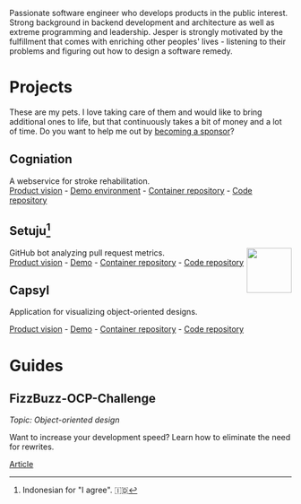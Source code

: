 Passionate software engineer who develops products in the public interest. Strong background in backend development and architecture as well as extreme programming and leadership. Jesper is strongly motivated by the fulfillment that comes with enriching other peoples' lives - listening to their problems and figuring out how to design a software remedy.

# Projects
These are my pets. I love taking care of them and would like to bring additional ones to life, but that continuously takes a bit of money and a lot of time. Do you want to help me out by [becoming a sponsor](https://github.com/sponsors/jesperolsson-se)?

## Cogniation  
A webservice for stroke rehabilitation.  
[Product vision](https://github.com/jesperolsson-se/cogniation/blob/main/README.md) - [Demo environment](https://cogniation.jesperolsson.se/) - [Container repository](https://hub.docker.com/repository/docker/jesperolssonse/cogniation) - [Code repository](https://github.com/jesperolsson-se/cogniation)

## Setuju[^setuju]
<img src="https://avatars2.githubusercontent.com/in/220165" width="80px" height="80px" align="right"/>

GitHub bot analyzing pull request metrics.  
[Product vision](https://github.com/jesperolsson-se/setuju/blob/main/README.md) - [Demo](https://github.com/jesperolsson-se/setuju/pull/27#issuecomment-1206425402) - [Container repository](https://hub.docker.com/repository/docker/jesperolssonse/setuju) - [Code repository](https://github.com/jesperolsson-se/setuju)

## Capsyl

Application for visualizing object-oriented designs.


[Product vision](https://github.com/jesperolsson-se/capsyl/blob/main/README.md) - [Demo](https://github.com/jesperolsson-se/FizzBuzz-OCP-Challenge/blob/main/src/main/java/org/example/rearrange/positive/fizzBuzz.svg) - [Container repository](https://hub.docker.com/repository/docker/jesperolssonse/capsyl) - [Code repository](https://github.com/jesperolsson-se/capsyl)

# Guides
## FizzBuzz-OCP-Challenge

_Topic: Object-oriented design_

Want to increase your development speed? Learn how to eliminate the need for rewrites.

[Article](https://github.com/jesperolsson-se/FizzBuzz-OCP-Challenge/blob/main/README.md)

[^setuju]:
    Indonesian for "I agree". :indonesia:

<!--
**jesperolsson-se/jesperolsson-se** is a ✨ _special_ ✨ repository because its `README.md` (this file) appears on your GitHub profile.

Here are some ideas to get you started:

- 🔭 I’m currently working on ...
- 🌱 I’m currently learning ...
- 👯 I’m looking to collaborate on ...
- 🤔 I’m looking for help with ...
- 💬 Ask me about ...
- 📫 How to reach me: ...
- 😄 Pronouns: ...
- ⚡ Fun fact: ...
-->
